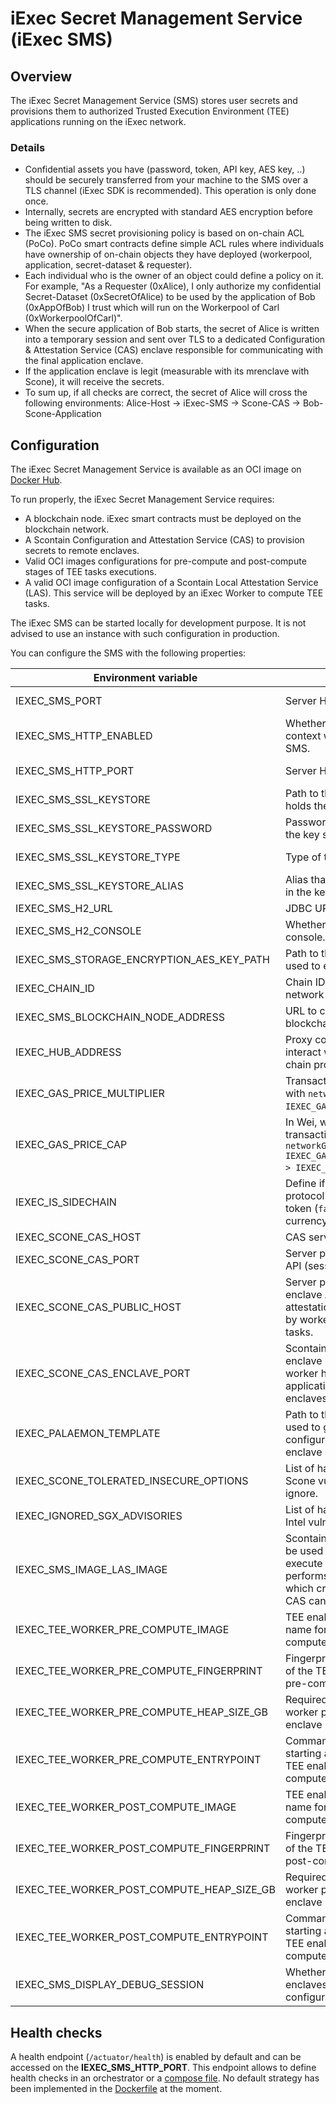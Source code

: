 # iExec Secret Management Service (iExec SMS)

## Overview

The iExec Secret Management Service (SMS) stores user secrets and provisions them to authorized Trusted Execution Environment (TEE) applications running on the iExec network.

### Details

* Confidential assets you have (password, token, API key, AES key, ..) should be securely transferred from your machine to the SMS over a TLS channel (iExec SDK is recommended). This operation is only done once.
* Internally, secrets are encrypted with standard AES encryption before being written to disk. 
* The iExec SMS secret provisioning policy is based on on-chain ACL (PoCo). PoCo smart contracts define simple ACL rules where individuals have ownership of on-chain objects they have deployed (workerpool, application, secret-dataset & requester).
* Each individual who is the owner of an object could define a policy on it. For example, "As a Requester (0xAlice), I only authorize my confidential Secret-Dataset (0xSecretOfAlice) to be used by the application of Bob (0xAppOfBob) I trust which will run on the Workerpool of Carl (0xWorkerpoolOfCarl)".
* When the secure application of Bob starts, the secret of Alice is written into a temporary session and sent over TLS to a dedicated  Configuration & Attestation Service (CAS) enclave responsible for communicating with the final application enclave.
* If the application enclave is legit (measurable with its mrenclave with Scone), it will receive the secrets.
* To sum up, if all checks are correct, the secret of Alice will cross the following environments: Alice-Host -> iExec-SMS -> Scone-CAS -> Bob-Scone-Application

## Configuration

The iExec Secret Management Service is available as an OCI image on [Docker Hub](https://hub.docker.com/r/iexechub/iexec-sms/tags).

To run properly, the iExec Secret Management Service requires:
* A blockchain node. iExec smart contracts must be deployed on the blockchain network.
* A Scontain Configuration and Attestation Service (CAS) to provision secrets to remote enclaves.
* Valid OCI images configurations for pre-compute and post-compute stages of TEE tasks executions.
* A valid OCI image configuration of a Scontain Local Attestation Service (LAS).
  This service will be deployed by an iExec Worker to compute TEE tasks.

The iExec SMS can be started locally for development purpose.
It is not advised to use an instance with such configuration in production.

You can configure the SMS with the following properties:

| Environment variable | Description | Type | Default value |
| --- | --- | --- | --- |
| IEXEC_SMS_PORT | Server HTTPS port. | Positive integer | `15443` |
| IEXEC_SMS_HTTP_ENABLED | Whether to start an http context when starting the SMS. | Boolean | `true` |
| IEXEC_SMS_HTTP_PORT | Server HTTP port. | Positive integer | `13300` |
| IEXEC_SMS_SSL_KEYSTORE | Path to the key store that holds the SSL certificate. | String | `src/main/resources/ssl-keystore-dev.p12` |
| IEXEC_SMS_SSL_KEYSTORE_PASSWORD | Password used to access the key store. | String | `whatever` |
| IEXEC_SMS_SSL_KEYSTORE_TYPE | Type of the key store. | Positive integer | `PKCS12` |
| IEXEC_SMS_SSL_KEYSTORE_ALIAS | Alias that identifies the key in the key store. | String | `iexec-core` |
| IEXEC_SMS_H2_URL | JDBC URL of the database. | URL | `jdbc:h2:file:/tmp/h2/sms-h2` |
| IEXEC_SMS_H2_CONSOLE | Whether to enable the H2 console. | Boolean | `false` |
| IEXEC_SMS_STORAGE_ENCRYPTION_AES_KEY_PATH  | Path to the key created and used to encrypt secrets. | String | `src/main/resources/iexec-sms-aes.key` |
| IEXEC_CHAIN_ID | Chain ID of the blockchain network to connect. | Positive integer | `17` |
| IEXEC_SMS_BLOCKCHAIN_NODE_ADDRESS | URL to connect to the blockchain node. | URL | `http://localhost:8545` |
| IEXEC_HUB_ADDRESS | Proxy contract address to interact with the iExec on-chain protocol. | String | `0xBF6B2B07e47326B7c8bfCb4A5460bef9f0Fd2002` |
| IEXEC_GAS_PRICE_MULTIPLIER | Transactions will be sent with `networkGasPrice * IEXEC_GAS_PRICE_MULTIPLIER`. | Float | `1.0` |
| IEXEC_GAS_PRICE_CAP | In Wei, will be used for transactions if `networkGasPrice * IEXEC_GAS_PRICE_MULTIPLIER > IEXEC_GAS_PRICE_CAP`. | Integer | `22000000000` |
| IEXEC_IS_SIDECHAIN | Define if iExec on-chain protocol is built on top of token (`false`) or native currency (`true`). | Boolean | `false` |
| IEXEC_SCONE_CAS_HOST | CAS service host. | String | `localhost` |
| IEXEC_SCONE_CAS_PORT | Server port of the CAS client API (session management). | Positive integer | `8081` |
| IEXEC_SCONE_CAS_PUBLIC_HOST | Server port of the CAS enclave API (remote attestation). Typically used by workers to execute TEE tasks. | Positive integer | `localhost` |
| IEXEC_SCONE_CAS_ENCLAVE_PORT | Scontain CAS service enclave port, used from worker host to attest applications running within enclaves. | Positive integer | `18765` |
| IEXEC_PALAEMON_TEMPLATE | Path to the template file used to generate configurations of TEE enclave sessions. | String | `src/main/resources/palaemonTemplate.vm` |
| IEXEC_SCONE_TOLERATED_INSECURE_OPTIONS | List of hardware or software Scone vulnerabilities to ignore. | String | |
| IEXEC_IGNORED_SGX_ADVISORIES | List of hardware or software Intel vulnerabilities to ignore. | String | |
| IEXEC_SMS_IMAGE_LAS_IMAGE | Scontain LAS OCI image to be used by workers to execute TEE tasks. LAS performs local attestation which creates a quote that CAS can verify. | String | |
| IEXEC_TEE_WORKER_PRE_COMPUTE_IMAGE | TEE enabled OCI image name for worker pre-compute stage of TEE tasks. | String | |
| IEXEC_TEE_WORKER_PRE_COMPUTE_FINGERPRINT | Fingerprint (aka mrenclave) of the TEE enabled worker pre-compute image. | String | |
| IEXEC_TEE_WORKER_PRE_COMPUTE_HEAP_SIZE_GB | Required heap size for a worker pre-compute enclave (in Giga Bytes). | Positive integer | `4` |
| IEXEC_TEE_WORKER_PRE_COMPUTE_ENTRYPOINT | Command executed when starting a container from the TEE enabled worker pre-compute image. | String | `java -jar /app/app.jar` |
| IEXEC_TEE_WORKER_POST_COMPUTE_IMAGE | TEE enabled OCI image name for worker post-compute stage of TEE tasks. | String | |
| IEXEC_TEE_WORKER_POST_COMPUTE_FINGERPRINT | Fingerprint (aka mrenclave) of the TEE enabled worker post-compute image. | String | |
| IEXEC_TEE_WORKER_POST_COMPUTE_HEAP_SIZE_GB | Required heap size for a worker post-compute enclave (in Giga Bytes). | Positive integer | `4` |
| IEXEC_TEE_WORKER_POST_COMPUTE_ENTRYPOINT | Command executed when starting a container from the TEE enabled worker post-compute image. | String | `java -jar /app/app.jar` |
| IEXEC_SMS_DISPLAY_DEBUG_SESSION | Whether to display TEE enclaves sessions configuration in SMS logs. | Boolean | `false` |

## Health checks

A health endpoint (`/actuator/health`) is enabled by default and can be accessed on the **IEXEC_SMS_HTTP_PORT**.
This endpoint allows to define health checks in an orchestrator or a [compose file](https://github.com/compose-spec/compose-spec/blob/master/spec.md#healthcheck).
No default strategy has been implemented in the [Dockerfile](src/main/resources/Dockerfile.untrusted) at the moment.
